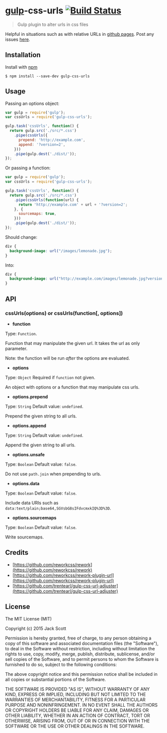 # [gulp](https://github.com/gulpjs/gulp)-css-urls [![Build Status](https://travis-ci.org/jackrobertscott/gulp-css-urls.svg?branch=master)](https://travis-ci.org/jackrobertscott/gulp-css-urls)
> Gulp plugin to alter urls in css files

Helpful in situations such as with relative URLs in [github pages](http://stackoverflow.com/questions/16316311/github-pages-and-relative-paths). Post any issues [here](https://github.com/jackrobertscott/gulp-css-urls/issues).

## Installation
Install with [npm](https://npmjs.org/package/gulp-css-urls)

```
$ npm install --save-dev gulp-css-urls
```

## Usage
Passing an options object:

```js
var gulp = require('gulp');
var cssUrls = require('gulp-css-urls');

gulp.task('cssUrls', function() {
  return gulp.src('./src/*.css')
    .pipe(cssUrls({
      prepend: 'http://example.com',
      append: '?version=2',
    }))
    .pipe(gulp.dest('./dist/'));
});
```

Or passing a function:

```js
var gulp = require('gulp');
var cssUrls = require('gulp-css-urls');

gulp.task('cssUrls', function() {
  return gulp.src('./src/*.css')
    .pipe(cssUrls(function(url) {
      return 'http://example.com' + url + '?version=2';
    }, {
      sourcemaps: true,
    }))
    .pipe(gulp.dest('./dist/'));
});
```

Should change:

```css
div {
  background-image: url("/images/lemonade.jpg");
}
```

Into:

```css
div {
  background-image: url("http://example.com/images/lemonade.jpg?version=2");
}
```

## API
### cssUrls(options) or cssUrls(function[, options])
- **function**

Type: `Function`.

Function that may manipulate the given url. It takes the url as only parameter.

Note: the function will be run *after* the options are evaluated.
- **options**

Type: `Object` Required if `function` not given.

An object with options or a function that may manipulate css urls.
- **options.prepend**

Type: `String` Default value: `undefined`.

Prepend the given string to all urls.
- **options.append**

Type: `String` Default value: `undefined`.

Append the given string to all urls.
- **options.unsafe**

Type: `Boolean` Default value: `false`.

Do not use `path.join` when prepending to urls.
- **options.data**

Type: `Boolean` Default value: `false`.

Include data URIs such as `data:text/plain;base64,SGVsbG8sIFdvcmxkIQ%3D%3D`.
- **options.sourcemaps**

Type: `Boolean` Default value: `false`.

Write sourcemaps.

## Credits
- [https://github.com/reworkcss/rework](https://github.com/reworkcss/rework)
- [https://github.com/reworkcss/rework-plugin-url](https://github.com/reworkcss/rework-plugin-url)
- [https://github.com/trentearl/gulp-css-url-adjuster](https://github.com/trentearl/gulp-css-url-adjuster)

## License
The MIT License (MIT)

Copyright (c) 2015 Jack Scott

Permission is hereby granted, free of charge, to any person obtaining a copy of this software and associated documentation files (the "Software"), to deal in the Software without restriction, including without limitation the rights to use, copy, modify, merge, publish, distribute, sublicense, and/or sell copies of the Software, and to permit persons to whom the Software is furnished to do so, subject to the following conditions:

The above copyright notice and this permission notice shall be included in all copies or substantial portions of the Software.

THE SOFTWARE IS PROVIDED "AS IS", WITHOUT WARRANTY OF ANY KIND, EXPRESS OR IMPLIED, INCLUDING BUT NOT LIMITED TO THE WARRANTIES OF MERCHANTABILITY, FITNESS FOR A PARTICULAR PURPOSE AND NONINFRINGEMENT. IN NO EVENT SHALL THE AUTHORS OR COPYRIGHT HOLDERS BE LIABLE FOR ANY CLAIM, DAMAGES OR OTHER LIABILITY, WHETHER IN AN ACTION OF CONTRACT, TORT OR OTHERWISE, ARISING FROM, OUT OF OR IN CONNECTION WITH THE SOFTWARE OR THE USE OR OTHER DEALINGS IN THE SOFTWARE.

